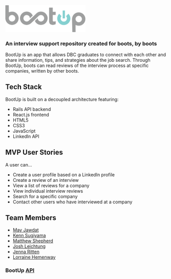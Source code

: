<img src="https://github.com/DBC-BootUp/BootUp-API/blob/development/BootUpLogo2.png" width="250" />

### An interview support repository created for boots, by boots
BootUp is an app that allows DBC graduates to connect with each other and share information, tips, and strategies about the job search. Through BootUp, boots can read reviews of the interview process at specific companies, written by other boots.

## Tech Stack
BootUp is built on a decoupled architecture featuring:
* Rails API backend
* React.js frontend
* HTML5
* CSS3
* JavaScript
* LinkedIn API

## MVP User Stories
A user can...
* Create a user profile based on a LinkedIn profile
* Create a review of an interview
* View a list of reviews for a company
* View individual interview reviews
* Search for a specific company
* Contact other users who have interviewed at a company

## Team Members

* [May Jawdat](https://github.com/mayjawdat)
* [Kenn Sugiyama](https://github.com/KennSugiyama)
* [Matthew Shepherd](https://github.com/MatthewShepherd)
* [Josh Leichtung](https://github.com/joshleichtung)
* [Jenna Ritten](https://github.com/jritten)
* [Lorraine Hemenway](https://github.com/flash00)



### BootUp [API](https://github.com/mayjawdat/BootUp-API)
